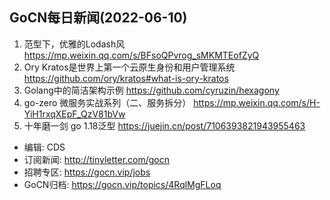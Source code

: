 ## GoCN每日新闻(2022-06-10)

1. 范型下，优雅的Lodash风 https://mp.weixin.qq.com/s/BFsoQPvrog_sMKMTEofZyQ 
2. Ory Kratos是世界上第一个云原生身份和用户管理系统 https://github.com/ory/kratos#what-is-ory-kratos 
3. Golang中的简洁架构示例  https://github.com/cyruzin/hexagony 
4. go-zero 微服务实战系列（二、服务拆分） https://mp.weixin.qq.com/s/H-YiH1rxqXEpF_QzV81bVw 
5. 十年磨一剑 go 1.18泛型 https://juejin.cn/post/7106393821943955463 

* 编辑: CDS
* 订阅新闻: http://tinyletter.com/gocn
* 招聘专区: https://gocn.vip/jobs
* GoCN归档: https://gocn.vip/topics/4RqlMgFLoq
